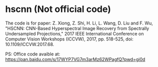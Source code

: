 # hscnn (Not official code)
The code is for paper:
Z. Xiong, Z. Shi, H. Li, L. Wang, D. Liu and F. Wu, "HSCNN: CNN-Based Hyperspectral Image Recovery from Spectrally Undersampled Projections," 2017 IEEE International Conference on Computer Vision Workshops (ICCVW), 2017, pp. 518-525, doi: 10.1109/ICCVW.2017.68.

PS: Office code avaible at: https://pan.baidu.com/s/17WYP7VG7m3arMz62WPagfQ?pwd=gi0d
